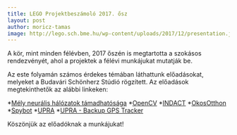```yaml
---
title: LEGO Projektbeszámoló 2017. ősz
layout: post
author: moricz-tamas
image: http://lego.sch.bme.hu/wp-content/uploads/2017/12/presentation.jpg
---
```


A kör, mint minden félévben, 2017 őszén is megtartotta a szokásos rendezvényét, ahol a projektek a félévi munkájukat mutatják be.

Az este folyamán számos érdekes témában láthattunk előadásokat, melyeket a Budavári Schönherz Stúdió rögzített. Az előadások megtekinthetők az alábbi linkeken:

  *[Mély neurális hálózatok támadhatósága](http://bss.sch.bme.hu/video/lego-projektbeszamolo-2017-osz-mely-neutralis-halozatok-tamadhatosaga)
  *[OpenCV](http://bss.sch.bme.hu/video/lego-projektbeszamolo-2017-osz-opencv)
  *[INDACT](http://bss.sch.bme.hu/video/lego-projektbeszamolo-2017-osz-indact)
  *[OkosOtthon](http://bss.sch.bme.hu/video/lego-projektbeszamolo-2017-osz-okosotthon)
  *[Spybot](http://bss.sch.bme.hu/video/lego-projektbeszamolo-2017-osz-spybot)
  *[UPRA](http://bss.sch.bme.hu/video/lego-projektbeszamolo-2017-osz-upra)
  *[UPRA - Backup GPS Tracker](http://bss.sch.bme.hu/video/lego-projektbeszamolo-2017-osz-upra-backup-gps-tracker)
  
Köszönjük az előadóknak a munkájukat!
